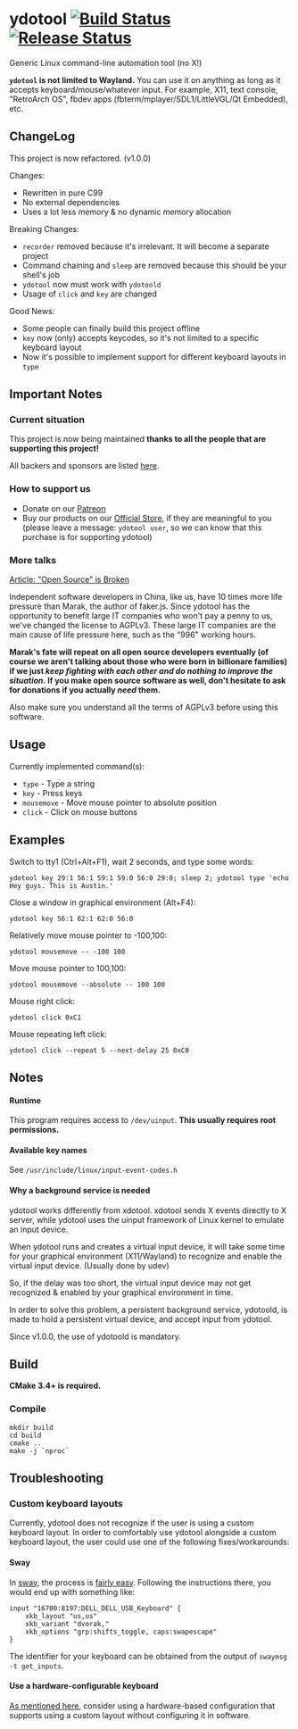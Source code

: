 # ydotool [![Build Status](https://github.com/ReimuNotMoe/ydotool/workflows/Build/badge.svg)](https://github.com/ReimuNotMoe/ydotool/actions/workflows/push_pr_build_cmake.yml) [![Release Status](https://github.com/ReimuNotMoe/ydotool/workflows/Release/badge.svg)](https://github.com/ReimuNotMoe/ydotool/actions/workflows/release_cmake.yml)

Generic Linux command-line automation tool (no X!)

**`ydotool` is not limited to Wayland.** You can use it on anything as long as it accepts keyboard/mouse/whatever input. For example, X11, text console, "RetroArch OS", fbdev apps (fbterm/mplayer/SDL1/LittleVGL/Qt Embedded), etc.

## ChangeLog
This project is now refactored. (v1.0.0)

Changes:
- Rewritten in pure C99
- No external dependencies
- Uses a lot less memory & no dynamic memory allocation

Breaking Changes:
- `recorder` removed because it's irrelevant. It will become a separate project
- Command chaining and `sleep` are removed because this should be your shell's job
- `ydotool` now must work with `ydotoold`
- Usage of `click` and `key` are changed

Good News:
- Some people can finally build this project offline
- `key` now (only) accepts keycodes, so it's not limited to a specific keyboard layout
- Now it's possible to implement support for different keyboard layouts in `type`

## Important Notes
### Current situation
This project is now being maintained **thanks to all the people that are supporting this project!**

All backers and sponsors are listed [here](https://github.com/TheNeuronProject/BACKERS/blob/main/README.md).

### How to support us
- Donate on our [Patreon](https://www.patreon.com/classicoldsong)
- Buy our products on our [Official Store](https://su.mk/store), if they are meaningful to you (please leave a message: `ydotool user`, so we can know that this purchase is for supporting ydotool)

### More talks
[Article: "Open Source" is Broken](https://christine.website/blog/open-source-broken-2021-12-11)

Independent software developers in China, like us, have 10 times more life pressure than Marak, the author of faker.js. Since ydotool has the opportunity to benefit large IT companies who won't pay a penny to us, we've changed the license to AGPLv3. These large IT companies are the main cause of life pressure here, such as the "996" working hours.

**Marak's fate will repeat on all open source developers eventually (of course we aren't talking about those who were born in billionare families) if we just _keep fighting with each other and do nothing to improve the situation._ If you make open source software as well, don't hesitate to ask for donations if you actually _need_ them.**

Also make sure you understand all the terms of AGPLv3 before using this software.

## Usage
Currently implemented command(s):
- `type` - Type a string
- `key` - Press keys
- `mousemove` - Move mouse pointer to absolute position
- `click` - Click on mouse buttons

## Examples
Switch to tty1 (Ctrl+Alt+F1), wait 2 seconds, and type some words:

    ydotool key 29:1 56:1 59:1 59:0 56:0 29:0; sleep 2; ydotool type 'echo Hey guys. This is Austin.'

Close a window in graphical environment (Alt+F4):

    ydotool key 56:1 62:1 62:0 56:0

Relatively move mouse pointer to -100,100:

    ydotool mousemove -- -100 100

Move mouse pointer to 100,100:

    ydotool mousemove --absolute -- 100 100

Mouse right click:

    ydotool click 0xC1

Mouse repeating left click:

    ydotool click --repeat 5 --next-delay 25 0xC0

## Notes
#### Runtime
This program requires access to `/dev/uinput`. **This usually requires root permissions.**

#### Available key names
See `/usr/include/linux/input-event-codes.h`

#### Why a background service is needed
ydotool works differently from xdotool. xdotool sends X events directly to X server, while ydotool uses the uinput framework of Linux kernel to emulate an input device.

When ydotool runs and creates a virtual input device, it will take some time for your graphical environment (X11/Wayland) to recognize and enable the virtual input device. (Usually done by udev)

So, if the delay was too short, the virtual input device may not get recognized & enabled by your graphical environment in time.

In order to solve this problem, a persistent background service, ydotoold, is made to hold a persistent virtual device, and accept input from ydotool.

Since v1.0.0, the use of ydotoold is mandatory.

## Build
**CMake 3.4+ is required.**


### Compile

    mkdir build
    cd build
    cmake ..
    make -j `nproc`


## Troubleshooting
### Custom keyboard layouts
Currently, ydotool does not recognize if the user is using a custom keyboard layout. In order to comfortably use ydotool alongside a custom keyboard layout, the user could use one of the following fixes/workarounds:

#### Sway
In [sway](https://github.com/swaywm/sway), the process is [fairly easy](https://github.com/swaywm/sway/wiki#keyboard-layout). Following the instructions there, you would end up with something like:
```
input "16700:8197:DELL_DELL_USB_Keyboard" {
	xkb_layout "us,us"
	xkb_variant "dvorak,"
	xkb_options "grp:shifts_toggle, caps:swapescape"
}
```
The identifier for your keyboard can be obtained from the output of `swaymsg -t get_inputs`.

#### Use a hardware-configurable keyboard
[As mentioned here](https://github.com/ReimuNotMoe/ydotool/issues/43#issuecomment-605921288), consider using a hardware-based configuration that supports using a custom layout without configuring it in software.
